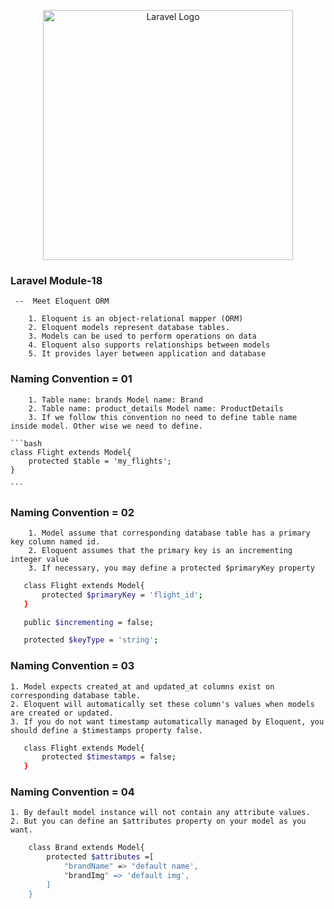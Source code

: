 <p align="center"><a href="https://laravel.com" target="_blank"><img src="https://raw.githubusercontent.com/laravel/art/master/logo-lockup/5%20SVG/2%20CMYK/1%20Full%20Color/laravel-logolockup-cmyk-red.svg" width="400" alt="Laravel Logo"></a></p>

### Laravel Module-18

     --  Meet Eloquent ORM
   
        1. Eloquent is an object-relational mapper (ORM)
        2. Eloquent models represent database tables.
        3. Models can be used to perform operations on data
        4. Eloquent also supports relationships between models
        5. It provides layer between application and database
   

### Naming Convention = 01

        1. Table name: brands Model name: Brand
        2. Table name: product_details Model name: ProductDetails
        3. If we follow this convention no need to define table name inside model. Other wise we need to define.

    ```bash
    class Flight extends Model{
        protected $table = 'my_flights';
    }
        
    ```

### Naming Convention = 02

        1. Model assume that corresponding database table has a primary key column named id.
        2. Eloquent assumes that the primary key is an incrementing integer value
        3. If necessary, you may define a protected $primaryKey property

 ```bash
    class Flight extends Model{
        protected $primaryKey = 'flight_id';
    }     
```      

 ```bash
    public $incrementing = false;    
```    

 ```bash
    protected $keyType = 'string';     
```    
### Naming Convention = 03

    1. Model expects created_at and updated_at columns exist on corresponding database table.
    2. Eloquent will automatically set these column's values when models are created or updated.
    3. If you do not want timestamp automatically managed by Eloquent, you should define a $timestamps property false.

 ```bash
    class Flight extends Model{
        protected $timestamps = false;
    } 
```
### Naming Convention = 04

    1. By default model instance will not contain any attribute values.
    2. But you can define an $attributes property on your model as you want.

```bash
    class Brand extends Model{
        protected $attributes =[
            "brandName" => "default name',
            "brandImg" => 'default img',
        ]
    }
```
